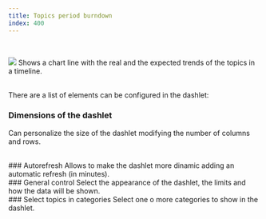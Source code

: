 ```yaml
---
title: Topics period burndown
index: 400
---
```


    
<br />

<img src="/static/images/icons/chart_line.png" /> Shows a chart line with the real and the expected trends of the topics in a timeline.


<br />
There are a list of elements can be configured in the dashlet:


### Dimensions of the dashlet
Can personalize the size of the dashlet modifying the number of columns and rows.

<br />
### Autorefresh
Allows to make the dashlet more dinamic adding an automatic refresh (in minutes).

<br />
### General control
Select the appearance of the dashlet, the limits and how the data will be shown.

<br />
### Select topics in categories
Select one o more categories to show in the dashlet.